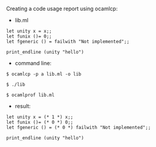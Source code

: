 Creating a code usage report using ocamlcp:

- lib.ml

```
let unity x = x;;
let funix ()= 0;;
let fgeneric () = failwith "Not implemented";;

print_endline (unity "hello")
```

- command line:

`$ ocamlcp -p a lib.ml -o lib`

`$ ./lib`

`$ ocamlprof lib.ml`

- result:

```
let unity x = (* 1 *) x;;
let funix ()= (* 0 *) 0;;
let fgeneric () = (* 0 *) failwith "Not implemented";;

print_endline (unity "hello")
```

